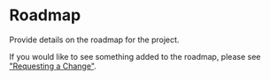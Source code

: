 # Roadmap

Provide details on the roadmap for the project.

If you would like to see something added to the roadmap, please see ["Requesting a Change"](../contributing/requesting-a-change.md).
